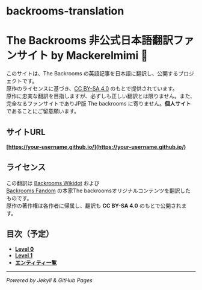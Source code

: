 # backrooms-translation
# The Backrooms 非公式日本語翻訳ファンサイト by Mackerelmimi 🌌  

このサイトは、The Backrooms の英語記事を日本語に翻訳し、公開するプロジェクトです。  
原作のライセンスに基づき、[CC BY-SA 4.0](https://creativecommons.org/licenses/by-sa/4.0/deed.ja) のもとで提供されています。  
原作に忠実な翻訳を目指しますが、必ずしも正しい翻訳とは限りません。また、完全なるファンサイトでありJP版 The backrooms に寄りません。**個人サイト**であることにご留意願います。

## サイトURL  
**[https://your-username.github.io/](https://your-username.github.io/)**  

## ライセンス  
この翻訳は [Backrooms Wikidot](https://backrooms-wiki.wikidot.com/) および  
[Backrooms Fandom](https://backrooms.fandom.com/) の本家The backroomsオリジナルコンテンツを翻訳したものです。  
原作の著作権は各作者に帰属し、翻訳も **CC BY-SA 4.0** のもとで公開されます。  

## 目次（予定）  
- **[Level 0](level-0.md)**
- **[Level 1](level-1.md)**  
- **[エンティティ一覧](entities.md)**  

---
*Powered by Jekyll & GitHub Pages*
